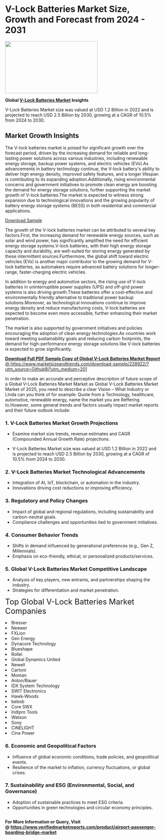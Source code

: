 <H1>V-Lock Batteries Market Size, Growth and Forecast from 2024 - 2031</H1><img class="aligncenter size-medium wp-image-584254" src="https://thirdeyenews.in/wp-content/uploads/2024/09/Global-Market-Research-300x168.jpeg" alt="" width="300" height="168" /><p><strong>Global&nbsp;<a href="https://www.marketsizeandtrends.com/download-sample/228922/?utm_source=Github8j?utm_medium=201">V-Lock Batteries Market</a> Insights</strong></p><p>V-Lock Batteries Market size was valued at USD 1.2 Billion in 2022 and is projected to reach USD 2.5 Billion by 2030, growing at a CAGR of 10.5% from 2024 to 2030.</p><p><h2>Market Growth Insights</h2> <p>The V-lock batteries market is poised for significant growth over the forecast period, driven by the increasing demand for reliable and long-lasting power solutions across various industries, including renewable energy storage, backup power systems, and electric vehicles (EVs).As advancements in battery technology continue, the V-lock battery's ability to deliver high energy density, improved safety features, and a longer lifespan is contributing to its expanding adoption.Additionally, rising environmental concerns and government initiatives to promote clean energy are boosting the demand for energy storage solutions, further supporting the market growth of V-lock batteries.The market is expected to witness strong expansion due to technological innovations and the growing popularity of battery energy storage systems (BESS) in both residential and commercial applications.</p> <p><a href="sample-link">Download Sample</a></p> <p>The growth of the V-lock batteries market can be attributed to several key factors.First, the increasing demand for renewable energy sources, such as solar and wind power, has significantly amplified the need for efficient energy storage systems.V-lock batteries, with their high energy storage capacity and durability, are well-suited for storing energy generated by these intermittent sources.Furthermore, the global shift toward electric vehicles (EVs) is another major contributor to the growing demand for V-lock batteries, as automakers require advanced battery solutions for longer-range, faster-charging electric vehicles.</p> <p>In addition to energy and automotive sectors, the rising use of V-lock batteries in uninterruptible power supplies (UPS) and off-grid power systems is also driving growth.These batteries offer a cost-effective and environmentally friendly alternative to traditional power backup solutions.Moreover, as technological innovations continue to improve energy density and reduce manufacturing costs, V-lock batteries are expected to become even more accessible, further enhancing their market penetration.</p> <p>The market is also supported by government initiatives and policies encouraging the adoption of clean energy technologies.As countries work toward meeting sustainability goals and reducing carbon footprints, the demand for high-performance energy storage solutions like V-lock batteries is expected to grow significantly.</p> <p><a href="more-info-link"></p><p><span class=""><strong>Download Full PDF Sample Copy of Global V-Lock Batteries Market Report</strong> @ <a href="https://www.marketsizeandtrends.com/download-sample/228922/?utm_source=Github8j?utm_medium=201" target="_blank">https://www.marketsizeandtrends.com/download-sample/228922/?utm_source=Github8j?utm_medium=201</a></span></p><p>In order to make an accurate and perceptive description of future scope of a Global&nbsp;V-Lock Batteries Market Market as Global&nbsp;V-Lock Batteries Market Market of 2025, you need to describe a clear Vision &ndash; What Industry or Linda can you think of for example: Quote from a Technology, healthcare, automotive, renewable energy, name the market you are Reffering to.However, some general trends and factors usually impact market reports and their future outlook include:</p><h3>1.&nbsp;<strong>V-Lock Batteries Market Growth Projections</strong></h3><ul><li>Examine market size trends, revenue estimates and CAGR (Compounded Annual Growth Rate) projections.</li><li><p>V-Lock Batteries Market size was valued at USD 1.2 Billion in 2022 and is projected to reach USD 2.5 Billion by 2030, growing at a CAGR of 10.5% from 2024 to 2030.</p></li></ul><h3>2.&nbsp;<strong>V-Lock Batteries Market Technological Advancements</strong></h3><ul><li>Integration of AI, IoT, blockchain, or automation in the industry.</li><li>Innovations driving cost reductions or improving efficiency.</li></ul><h3>3.&nbsp;<strong>Regulatory and Policy Changes</strong></h3><ul><li>Impact of global and regional regulations, including sustainability and carbon-neutral goals.</li><li>Compliance challenges and opportunities tied to government initiatives.</li></ul><h3>4.&nbsp;<strong>Consumer Behavior Trends</strong></h3><ul><li>Shifts in demand influenced by generational preferences (e.g., Gen Z, Millennials).</li><li>Emphasis on eco-friendly, ethical, or personalized products/services.</li></ul><h3>5.&nbsp;<strong>Global V-Lock Batteries Market Competitive Landscape</strong></h3><ul><li>Analysis of key players, new entrants, and partnerships shaping the industry.</li><li>Strategies for differentiation and market penetration.</li></ul><p data-pm-slice="1 1 []"><span style="color: inherit; font-family: inherit; font-size: 25px;">Top Global V-Lock Batteries Market Companies</span></p><div class="" data-test-id=""><p><li>Bresser</li><li> Neewer</li><li> FXLion</li><li> Gen Energy</li><li> Dynacore Technology</li><li> Blueshape</li><li> Rollei</li><li> Global Dynamics United</li><li> Newell</li><li> Cartoni</li><li> Moman</li><li> Anton/Bauer</li><li> IDX System Technology</li><li> SWIT Electronics</li><li> Hawk-Woods</li><li> bebob</li><li> Core SWX</li><li> Indipro Tools</li><li> Watson</li><li> Sony</li><li> CINELIGHT</li><li> Cine Power</li></p></div><h3>6.&nbsp;<strong>Economic and Geopolitical Factors</strong></h3><ul><li>Influence of global economic conditions, trade policies, and geopolitical events.</li><li>Resilience of the market to inflation, currency fluctuations, or global crises.</li></ul><h3>7.&nbsp;<strong>Sustainability and ESG (Environmental, Social, and Governance)</strong></h3><ul><li>Adoption of sustainable practices to meet ESG criteria.</li><li>Opportunities in green technologies and circular economy principles.</li></ul><h2><strong style="font-size: 14px;">For More Information or Query, Visit @&nbsp;</strong><a style="background-color: #ffffff; font-size: 14px;" href="https://www.marketsizeandtrends.com/report/v-lock-batteries-market/" target="_blank">https://www.verifiedmarketreports.com/product/airport-passenger-boarding-bridge-market</a></h2>